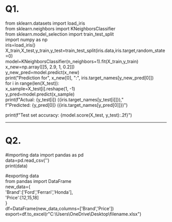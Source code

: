 # Q1.
from sklearn.datasets import load_iris  
from sklearn.neighbors import KNeighborsClassifier  
from sklearn.model_selection import train_test_split  
import numpy as np  
iris=load_iris()  
X_train,X_test,y_train,y_test=train_test_split(iris.data,iris.target,random_state=0)  
model=KNeighborsClassifier(n_neighbors=1).fit(X_train,y_train)  
x_new=np.array([[5, 2.9, 1, 0.2]])  
y_new_pred=model.predict(x_new)  
print("Prediction for", x_new[0], ":", iris.target_names[y_new_pred[0]])  
for i in range(len(X_test)):  
    x_sample=X_test[i].reshape(1, -1)  
    y_pred=model.predict(x_sample)  
    print(f"Actual: {y_test[i]} ({iris.target_names[y_test[i]]}),"  
          f"Predicted: {y_pred[0]} ({iris.target_names[y_pred[0]]})")  

print(f"Test set accuracy: {model.score(X_test, y_test):.2f}")  

                                                                   

---

# Q2.
#importing data
import pandas as pd  
data=pd.read_csv('')  
print(data)  

#exporting data  
from pandas import DataFrame  
new_data={  
    'Brand':['Ford','Ferrari','Honda'],  
    'Price':[12,15,18]  
    }  
df=DataFrame(new_data,columns=['Brand','Price'])  
export=df.to_excel(r"C:\Users\OneDrive\Desktop\filename.xlsx")  
 
